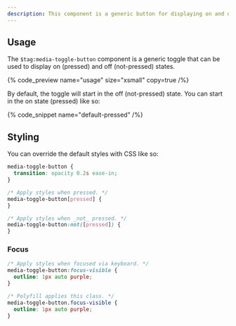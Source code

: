 ```yaml
---
description: This component is a generic button for displaying on and off states.
---
```


## Usage

The `$tag:media-toggle-button` component is a generic toggle that can be used to display
on (pressed) and off (not-pressed) states.

{% code_preview name="usage" size="xsmall" copy=true /%}

By default, the toggle will start in the off (not-pressed) state. You can start in the on state
(pressed) like so:

{% code_snippet name="default-pressed" /%}

## Styling

You can override the default styles with CSS like so:

```css {% copy=true %}
media-toggle-button {
  transition: opacity 0.2s ease-in;
}

/* Apply styles when pressed. */
media-toggle-button[pressed] {
}

/* Apply styles when _not_ pressed. */
media-toggle-button:not([pressed]) {
}
```

### Focus

```css {% copy=true %}
/* Apply styles when focused via keyboard. */
media-toggle-button:focus-visible {
  outline: 1px auto purple;
}

/* Polyfill applies this class. */
media-toggle-button.focus-visible {
  outline: 1px auto purple;
}
```
